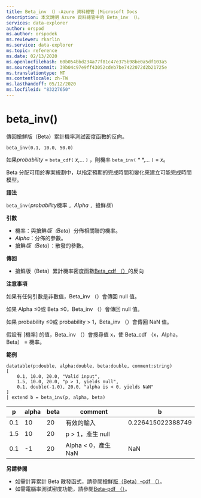 ```yaml
---
title: Beta_inv （）-Azure 資料總管 |Microsoft Docs
description: 本文說明 Azure 資料總管中的 Beta_inv （）。
services: data-explorer
author: orspod
ms.author: orspodek
ms.reviewer: rkarlin
ms.service: data-explorer
ms.topic: reference
ms.date: 02/13/2020
ms.openlocfilehash: 60b054bbd234a77f81c47e375b98be0a5df103a5
ms.sourcegitcommit: 39b04c97e9ff43052cdeb7be7422072d2b21725e
ms.translationtype: MT
ms.contentlocale: zh-TW
ms.lasthandoff: 05/12/2020
ms.locfileid: "83227650"
---
```

# <a name="beta_inv"></a>beta_inv()

傳回搶鮮版（Beta）累計機率測試密度函數的反向。

```kusto
beta_inv(0.1, 10.0, 50.0)
```

如果*probability*  =  `beta_cdf(` *x*,... `)` ，則機率 `beta_inv(` * *,... `)`  = *x*。 

Beta 分配可用於專案規劃中，以指定預期的完成時間和變化來建立可能完成時間模型。

**語法**

`beta_inv(`*probability*機率 `, `*Alpha* `, `搶鮮*版*`)`

**引數**

* 機率：與搶鮮*版（Beta*）分佈相關聯的機率。
* *Alpha*：分佈的參數。
* 搶鮮*版（Beta*）：散發的參數。

**傳回**

* 搶鮮版（Beta）累計機率密度函數[Beta_cdf （）](./beta-cdffunction.md)的反向

**注意事項**

如果有任何引數是非數值，Beta_inv （）會傳回 null 值。

如果 Alpha ≤0或 Beta ≤0，Beta_inv （）會傳回 null 值。

如果 probability ≤0或 probability > 1，Beta_inv （）會傳回 NaN 值。

假設有 [機率] 的值，Beta_inv （）會搜尋值 x，使 Beta_cdf （x，Alpha，Beta） = 機率。

**範例**

<!-- csl: https://help.kusto.windows.net/Samples -->
```kusto
datatable(p:double, alpha:double, beta:double, comment:string)
[
    0.1, 10.0, 20.0, "Valid input",
    1.5, 10.0, 20.0, "p > 1, yields null",
    0.1, double(-1.0), 20.0, "alpha is < 0, yields NaN"
]
| extend b = beta_inv(p, alpha, beta)
```

|p|alpha|beta|comment|b|
|---|---|---|---|---|
|0.1|10|20|有效的輸入|0.226415022388749|
|1.5|10|20|p > 1，產生 null||
|0.1|-1|20|Alpha < 0，產生 NaN|NaN|

**另請參閱**

* 如需計算累計 Beta 散發函式，請參閱搶鮮[版（Beta）-cdf （）](./beta-cdffunction.md)。
* 如需電腦率測試密度功能，請參閱[Beta-pdf （）](./beta-pdffunction.md)。
